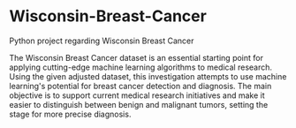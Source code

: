 # Wisconsin-Breast-Cancer
Python project regarding Wisconsin Breast Cancer

The Wisconsin Breast Cancer dataset is an essential starting point for applying cutting-edge machine learning algorithms to medical research. Using the given adjusted dataset, this investigation attempts to use machine learning's potential for breast cancer detection and diagnosis. The main objective is to support current medical research initiatives and make it easier to distinguish between benign and malignant tumors, setting the stage for more precise diagnosis.
